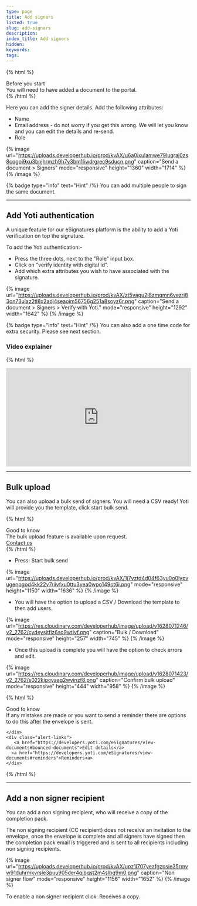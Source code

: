 ```yaml
---
type: page
title: Add signers
listed: true
slug: add-signers
description: 
index_title: Add signers
hidden: 
keywords: 
tags: 
---
```


{% html %}
<div class="alert-BYS">
   <div class="alert-title" id="BYS">
      Before you start
   </div>
   <div class="alert-text" >
You will need to have added a document to the portal.   </div>
   <div class="alert-links"> 
   </div>
</div>
{% /html %}

Here you can add the signer details. Add the following attributes:

- Name
- Email address - do not worry if you get this wrong. We will let you know and you can edit the details and re-send.
- Role

{% image url="https://uploads.developerhub.io/prod/kvAX/u6a0ixulamwe79luqraj0zs8cqgpi9xu3bnjhrmzh9h7y3bm1liwdrgrec9sducn.png" caption="Send a document &gt; Signers" mode="responsive" height="1360" width="1714" %}
{% /image %}

{% badge type="info" text="Hint" /%} You can add multiple people to sign the same document.

---

## Add Yoti authentication

A unique feature for our eSignatures platform is the ability to add a Yoti verification on top the signature.

To add the Yoti authentication:-

- Press the three dots, next to the "Role" input box.
- Click on "verify identity with digital id".
- Add which extra attributes you wish to have associated with the signature.

{% image url="https://uploads.developerhub.io/prod/kvAX/zt5vagu2l8zmqmn6vezrj83on73ulaz2tl8x2adj4seaoim56756g251a8soyz6r.png" caption="Send a document &gt; Signers &gt; Verify with Yoti." mode="responsive" height="1292" width="1642" %}
{% /image %}

{% badge type="info" text="Hint" /%} You can also add a one time code for extra security. Please see next section.

### Video explainer

{% html %}
<p style="padding:49.74% 0 0 0;position:relative;"><iframe src="https://player.vimeo.com/video/648540579?h=c96c996211&amp;badge=0&amp;autopause=0&amp;player_id=0&amp;app_id=58479&dnt=1" frameborder="0" allow="autoplay; fullscreen; picture-in-picture" allowfullscreen style="position:absolute;top:0;left:0;width:100%;height:100%;" title="(4) Adding Yoti Verification to a Document VIMEO.mp4"></iframe></div><script src="https://player.vimeo.com/api/player.js"></script>
{% /html %}

---

## Bulk upload

You can also upload a bulk send of signers. You will need a CSV ready! Yoti will provide you the template, click start bulk send.

{% html %}
<div class="alert-GTK">
    <div class="alert-title" id="GTK">
        Good to know
    </div>
    <div class="alert-text">
       The bulk upload feature is available upon request.
    </div>
    <div class="alert-links"> 
        <a href="mailto:clientsupport@yoti.com">Contact us</a>
   </div>
</div>
{% /html %}

- Press: Start bulk send

{% image url="https://uploads.developerhub.io/prod/kvAX/1j7vztd4d04f63yu0o0lypvugenpgod4kk22v7riivfxu0ttu3yea0wpo149ot6i.png" mode="responsive" height="1150" width="1636" %}
{% /image %}

- You will have the option to upload a CSV / Download the template to then add users.

{% image url="https://res.cloudinary.com/developerhub/image/upload/v1628071246/v2_2762/cydeysjtfiz6so9wtlvf.png" caption="Bulk / Download" mode="responsive" height="257" width="745" %}
{% /image %}

- Once this upload is complete you will have the option to check errors and edit.

{% image url="https://res.cloudinary.com/developerhub/image/upload/v1628071423/v2_2762/s022kipoyaag2wyinzf8.png" caption="Confirm bulk upload" mode="responsive" height="444" width="958" %}
{% /image %}

{% html %}
<div class="alert-GTK">
    <div class="alert-title" id="GTK">
        Good to know
    </div>
    <div class="alert-text">
If any mistakes are made or you want to send a reminder there are options to do this after the envelope is sent.

    </div>
    <div class="alert-links"> 
       <a href="https://developers.yoti.com/eSignatures/view-documents#bounced-documents">Edit details</a>
      <a href="https://developers.yoti.com/eSignatures/view-documents#reminders">Reminders<a> 
    </div>
</div>
{% /html %}

---

## Add a non signer recipient

You can add a non signing recipient, who will receive a copy of the completion pack. 

The non signing recipient (CC recipient) does not receive an invitation to the envelope, once the envelope is complete and all signers have signed then the completion pack email is triggered and is sent to all recipients including non signing recipients.

{% image url="https://uploads.developerhub.io/prod/kvAX/upz1l707yeafgzpsie35rmvw91duhrmkvrsle3puu905der4qjbqst2m4slbq9m0.png" caption="Non signer flow" mode="responsive" height="1156" width="1652" %}
{% /image %}

To enable a non signer recipient click: Receives a copy.